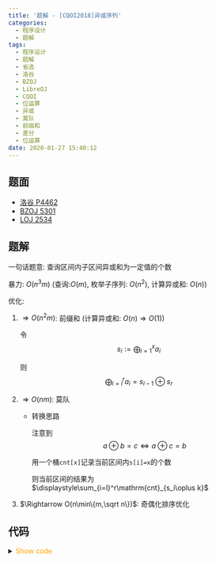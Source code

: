 ```yaml
---
title: '题解 - [CQOI2018]异或序列'
categories:
  - 程序设计
  - 题解
tags:
  - 程序设计
  - 题解
  - 省选
  - 洛谷
  - BZOJ
  - LibreOJ
  - CQOI
  - 位运算
  - 异或
  - 莫队
  - 前缀和
  - 差分
  - 位运算
date: 2020-01-27 15:40:12
---
```


## 题面

- [洛谷 P4462](https://www.luogu.com.cn/problem/P4462)
- [BZOJ 5301](https://vjudge.net/problem/%E9%BB%91%E6%9A%97%E7%88%86%E7%82%B8-5301/origin)
- [LOJ 2534](https://loj.ac/problem/2534)

<!--more-->

## 题解

一句话题意: 查询区间内子区间异或和为一定值的个数

暴力: $O(n^3m)$ (查询:$O(m)$, 枚举子序列: $O(n^2)$, 计算异或和: $O(n)$)

优化:

1. $\Rightarrow O(n^2m)$: 前缀和 (计算异或和: $O(n)\Rightarrow O(1)$)

    令
    $$s_i:=\bigoplus_{i=1}^x a_i$$

    则
    $$\bigoplus_{i=l}^r a_i=s_{l-1}\oplus s_r$$

1. $\Rightarrow O(nm)$: 莫队
    - 转换思路

        注意到
        $$a\oplus b=c\iff a\oplus c=b$$

        用一个桶``cnt[x]``记录当前区间内``s[i]=x``的个数

        则当前区间的结果为$\displaystyle\sum_{i=l}^r\mathrm{cnt}_{s_i\oplus k}$
1. $\Rightarrow O(n\min\{m,\sqrt n\})$: 奇偶化排序优化

## 代码

<details>
<summary><font color='orange'>Show code</font></summary>

```cpp
// 注意异或的性质, 本题将a^b==c转为a^c==b
int n, m, sqrt_n, belongs[N];
i64 k;
i64 xor_num[N];
struct node {
  int l, r, id;
  bool operator<(const node& other) const {
    return (belongs[l] != belongs[other.l]) ? l < other.l : (r > other.r) ^ (belongs[l] & 1);
  }
} query[N];
i64 ans[N];
namespace MO {
i64 cnt[M];
i64 add(int p) {
  i64 ans = cnt[xor_num[p] ^ k];
  ++cnt[xor_num[p]];
  return ans;
}
i64 del(int p) {
  --cnt[xor_num[p]];
  return cnt[xor_num[p] ^ k];
}
}  // namespace MO
using MO::add;
using MO::del;
int main() {
  read(n, m, k);
  sqrt_n = sqrt(n);
  _for(i, 1, n) belongs[i] = (i - 1) / sqrt_n + 1;
  _for(i, 1, n) {
    read(xor_num[i]);
    xor_num[i] ^= xor_num[i - 1];
  }
  for (int i = 1, l, r; i <= m; ++i) {
    read(l, r);
    query[i] = {l - 1, r, i};
  }
  std::sort(query + 1, query + m + 1);
  int l = 1, r = 0;
  i64 now_ans = 0;
  _for(i, 1, m) {
    int now_l = query[i].l, now_r = query[i].r;
    while (l < now_l)
      now_ans -= del(l++);
    while (l > now_l)
      now_ans += add(--l);
    while (r < now_r)
      now_ans += add(++r);
    while (r > now_r)
      now_ans -= del(r--);
    ans[query[i].id] = now_ans;
  }
  _for(i, 1, m) print(ans[i]);
  FastIO::flush();
  return 0;
}
```

</details>
